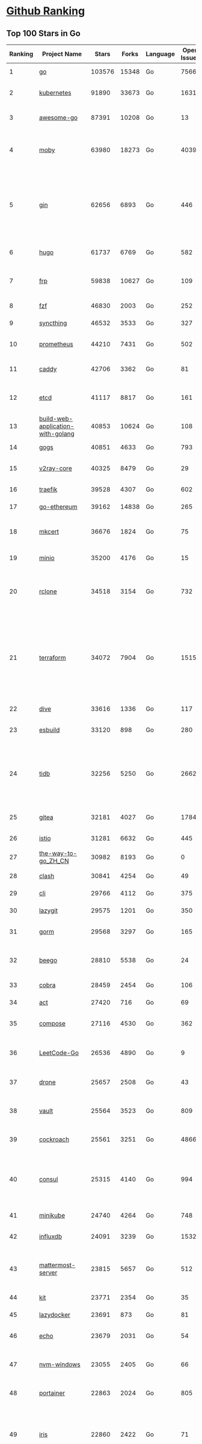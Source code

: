 [Github Ranking](../README.md)
==========

## Top 100 Stars in Go

| Ranking | Project Name | Stars | Forks | Language | Open Issues | Description | Last Commit |
| ------- | ------------ | ----- | ----- | -------- | ----------- | ----------- | ----------- |
| 1 | [go](https://github.com/golang/go) | 103576 | 15348 | Go | 7566 | The Go programming language | 2022-09-09T11:53:18Z |
| 2 | [kubernetes](https://github.com/kubernetes/kubernetes) | 91890 | 33673 | Go | 1631 | Production-Grade Container Scheduling and Management | 2022-09-09T11:56:49Z |
| 3 | [awesome-go](https://github.com/avelino/awesome-go) | 87391 | 10208 | Go | 13 | A curated list of awesome Go frameworks, libraries and software | 2022-09-08T17:29:42Z |
| 4 | [moby](https://github.com/moby/moby) | 63980 | 18273 | Go | 4039 | Moby Project - a collaborative project for the container ecosystem to assemble container-based systems | 2022-09-09T11:37:31Z |
| 5 | [gin](https://github.com/gin-gonic/gin) | 62656 | 6893 | Go | 446 | Gin is a HTTP web framework written in Go (Golang). It features a Martini-like API with much better performance -- up to 40 times faster. If you need smashing performance, get yourself some Gin. | 2022-09-06T12:01:33Z |
| 6 | [hugo](https://github.com/gohugoio/hugo) | 61737 | 6769 | Go | 582 | The world’s fastest framework for building websites. | 2022-09-09T08:03:34Z |
| 7 | [frp](https://github.com/fatedier/frp) | 59838 | 10627 | Go | 109 | A fast reverse proxy to help you expose a local server behind a NAT or firewall to the internet. | 2022-09-08T09:16:45Z |
| 8 | [fzf](https://github.com/junegunn/fzf) | 46830 | 2003 | Go | 252 | :cherry_blossom: A command-line fuzzy finder | 2022-09-05T16:14:16Z |
| 9 | [syncthing](https://github.com/syncthing/syncthing) | 46532 | 3533 | Go | 327 | Open Source Continuous File Synchronization | 2022-09-09T11:18:45Z |
| 10 | [prometheus](https://github.com/prometheus/prometheus) | 44210 | 7431 | Go | 502 | The Prometheus monitoring system and time series database. | 2022-09-09T11:34:49Z |
| 11 | [caddy](https://github.com/caddyserver/caddy) | 42706 | 3362 | Go | 81 | Fast and extensible multi-platform web server with automatic HTTPS | 2022-09-09T00:48:42Z |
| 12 | [etcd](https://github.com/etcd-io/etcd) | 41117 | 8817 | Go | 161 | Distributed reliable key-value store for the most critical data of a distributed system | 2022-09-09T11:40:14Z |
| 13 | [build-web-application-with-golang](https://github.com/astaxie/build-web-application-with-golang) | 40853 | 10624 | Go | 108 | A golang ebook intro how to build a web with golang | 2022-08-17T11:35:58Z |
| 14 | [gogs](https://github.com/gogs/gogs) | 40851 | 4633 | Go | 793 | Gogs is a painless self-hosted Git service | 2022-09-05T17:56:48Z |
| 15 | [v2ray-core](https://github.com/v2ray/v2ray-core) | 40325 | 8479 | Go | 29 | A platform for building proxies to bypass network restrictions. | 2022-09-09T03:02:53Z |
| 16 | [traefik](https://github.com/traefik/traefik) | 39528 | 4307 | Go | 602 | The Cloud Native Application Proxy | 2022-09-09T10:46:09Z |
| 17 | [go-ethereum](https://github.com/ethereum/go-ethereum) | 39162 | 14838 | Go | 265 | Official Go implementation of the Ethereum protocol | 2022-09-09T11:36:44Z |
| 18 | [mkcert](https://github.com/FiloSottile/mkcert) | 36676 | 1824 | Go | 75 | A simple zero-config tool to make locally trusted development certificates with any names you'd like. | 2022-09-01T12:21:51Z |
| 19 | [minio](https://github.com/minio/minio) | 35200 | 4176 | Go | 15 | Multi-Cloud :cloud: Object Storage  | 2022-09-09T11:26:53Z |
| 20 | [rclone](https://github.com/rclone/rclone) | 34518 | 3154 | Go | 732 | "rsync for cloud storage" - Google Drive, S3, Dropbox, Backblaze B2, One Drive, Swift, Hubic, Wasabi, Google Cloud Storage, Yandex Files | 2022-09-09T10:00:47Z |
| 21 | [terraform](https://github.com/hashicorp/terraform) | 34072 | 7904 | Go | 1515 | Terraform enables you to safely and predictably create, change, and improve infrastructure. It is an open source tool that codifies APIs into declarative configuration files that can be shared amongst team members, treated as code, edited, reviewed, and versioned. | 2022-09-09T09:35:48Z |
| 22 | [dive](https://github.com/wagoodman/dive) | 33616 | 1336 | Go | 117 | A tool for exploring each layer in a docker image | 2022-09-06T18:05:19Z |
| 23 | [esbuild](https://github.com/evanw/esbuild) | 33120 | 898 | Go | 280 | An extremely fast JavaScript and CSS bundler and minifier | 2022-09-09T11:57:15Z |
| 24 | [tidb](https://github.com/pingcap/tidb) | 32256 | 5250 | Go | 2662 | TiDB is an open-source, cloud-native, distributed, MySQL-Compatible database for elastic scale and real-time analytics. Try free: https://tidbcloud.com/free-trial | 2022-09-09T12:00:34Z |
| 25 | [gitea](https://github.com/go-gitea/gitea) | 32181 | 4027 | Go | 1784 | Git with a cup of tea, painless self-hosted git service | 2022-09-09T10:35:14Z |
| 26 | [istio](https://github.com/istio/istio) | 31281 | 6632 | Go | 445 | Connect, secure, control, and observe services. | 2022-09-09T11:08:00Z |
| 27 | [the-way-to-go_ZH_CN](https://github.com/unknwon/the-way-to-go_ZH_CN) | 30982 | 8193 | Go | 0 | 《The Way to Go》中文译本，中文正式名《Go 入门指南》 | 2022-08-06T12:54:01Z |
| 28 | [clash](https://github.com/Dreamacro/clash) | 30841 | 4254 | Go | 49 | A rule-based tunnel in Go. | 2022-09-02T08:59:00Z |
| 29 | [cli](https://github.com/cli/cli) | 29766 | 4112 | Go | 375 | GitHub’s official command line tool | 2022-09-09T06:39:45Z |
| 30 | [lazygit](https://github.com/jesseduffield/lazygit) | 29575 | 1201 | Go | 350 | simple terminal UI for git commands | 2022-09-08T23:29:28Z |
| 31 | [gorm](https://github.com/go-gorm/gorm) | 29568 | 3297 | Go | 165 | The fantastic ORM library for Golang, aims to be developer friendly | 2022-09-09T03:16:41Z |
| 32 | [beego](https://github.com/beego/beego) | 28810 | 5538 | Go | 24 | beego is an open-source, high-performance web framework for the Go programming language. | 2022-09-07T13:14:38Z |
| 33 | [cobra](https://github.com/spf13/cobra) | 28459 | 2454 | Go | 106 | A Commander for modern Go CLI interactions | 2022-09-08T15:40:20Z |
| 34 | [act](https://github.com/nektos/act) | 27420 | 716 | Go | 69 | Run your GitHub Actions locally 🚀 | 2022-09-08T23:06:44Z |
| 35 | [compose](https://github.com/docker/compose) | 27116 | 4530 | Go | 362 | Define and run multi-container applications with Docker | 2022-09-08T21:16:46Z |
| 36 | [LeetCode-Go](https://github.com/halfrost/LeetCode-Go) | 26536 | 4890 | Go | 9 | ✅ Solutions to LeetCode by Go, 100% test coverage, runtime beats 100% / LeetCode 题解 | 2022-09-08T21:55:41Z |
| 37 | [drone](https://github.com/harness/drone) | 25657 | 2508 | Go | 43 | Drone is a Container-Native, Continuous Delivery Platform | 2022-09-08T10:33:38Z |
| 38 | [vault](https://github.com/hashicorp/vault) | 25564 | 3523 | Go | 809 | A tool for secrets management, encryption as a service, and privileged access management | 2022-09-09T01:24:10Z |
| 39 | [cockroach](https://github.com/cockroachdb/cockroach) | 25561 | 3251 | Go | 4866 | CockroachDB - the open source, cloud-native distributed SQL database. | 2022-09-09T12:00:45Z |
| 40 | [consul](https://github.com/hashicorp/consul) | 25315 | 4140 | Go | 994 | Consul is a distributed, highly available, and data center aware solution to connect and configure applications across dynamic, distributed infrastructure. | 2022-09-09T08:11:12Z |
| 41 | [minikube](https://github.com/kubernetes/minikube) | 24740 | 4264 | Go | 748 | Run Kubernetes locally | 2022-09-08T23:59:40Z |
| 42 | [influxdb](https://github.com/influxdata/influxdb) | 24091 | 3239 | Go | 1532 | Scalable datastore for metrics, events, and real-time analytics | 2022-09-09T01:44:16Z |
| 43 | [mattermost-server](https://github.com/mattermost/mattermost-server) | 23815 | 5657 | Go | 512 | Mattermost is an open source platform for secure collaboration across the entire software development lifecycle. | 2022-09-09T11:51:17Z |
| 44 | [kit](https://github.com/go-kit/kit) | 23771 | 2354 | Go | 35 | A standard library for microservices. | 2022-08-26T00:50:32Z |
| 45 | [lazydocker](https://github.com/jesseduffield/lazydocker) | 23691 | 873 | Go | 81 | The lazier way to manage everything docker | 2022-09-06T05:47:43Z |
| 46 | [echo](https://github.com/labstack/echo) | 23679 | 2031 | Go | 54 | High performance, minimalist Go web framework | 2022-09-04T20:06:41Z |
| 47 | [nvm-windows](https://github.com/coreybutler/nvm-windows) | 23055 | 2405 | Go | 66 | A node.js version management utility for Windows. Ironically written in Go. | 2022-08-03T13:08:16Z |
| 48 | [portainer](https://github.com/portainer/portainer) | 22863 | 2024 | Go | 805 | Making Docker and Kubernetes management easy. | 2022-09-09T04:38:51Z |
| 49 | [iris](https://github.com/kataras/iris) | 22860 | 2422 | Go | 71 | The fastest HTTP/2 Go Web Framework. Easy to learn. Fast development with Code you control. Unbeatable cost-performance ratio :leaves: :rocket: \| 谢谢 \| | 2022-09-09T08:03:00Z |
| 50 | [nps](https://github.com/ehang-io/nps) | 22782 | 4186 | Go | 348 | 一款轻量级、高性能、功能强大的内网穿透代理服务器。支持tcp、udp、socks5、http等几乎所有流量转发，可用来访问内网网站、本地支付接口调试、ssh访问、远程桌面，内网dns解析、内网socks5代理等等……，并带有功能强大的web管理端。a lightweight, high-performance, powerful intranet penetration proxy server, with a powerful web management terminal. | 2022-08-06T06:31:51Z |
| 51 | [nsq](https://github.com/nsqio/nsq) | 22716 | 2796 | Go | 51 | A realtime distributed messaging platform | 2022-09-01T05:39:16Z |
| 52 | [helm](https://github.com/helm/helm) | 22563 | 6356 | Go | 294 | The Kubernetes Package Manager | 2022-09-09T11:50:37Z |
| 53 | [photoprism](https://github.com/photoprism/photoprism) | 22281 | 1243 | Go | 309 | AI-Powered Photos App for the Decentralized Web 🌈💎✨ | 2022-09-08T09:53:56Z |
| 54 | [fiber](https://github.com/gofiber/fiber) | 22262 | 1127 | Go | 23 | ⚡️ Express inspired web framework written in Go | 2022-09-08T12:58:05Z |
| 55 | [ngrok](https://github.com/inconshreveable/ngrok) | 22080 | 4084 | Go | 259 | Introspected tunnels to localhost | 2022-08-23T07:11:57Z |
| 56 | [faas](https://github.com/openfaas/faas) | 22079 | 1792 | Go | 23 | OpenFaaS - Serverless Functions Made Simple | 2022-09-08T10:21:52Z |
| 57 | [hub](https://github.com/github/hub) | 22018 | 2339 | Go | 236 | A command-line tool that makes git easier to use with GitHub. | 2022-08-25T15:28:57Z |
| 58 | [logrus](https://github.com/sirupsen/logrus) | 21257 | 2174 | Go | 4 | Structured, pluggable logging for Go. | 2022-08-20T06:28:21Z |
| 59 | [docker_practice](https://github.com/yeasy/docker_practice) | 21080 | 5372 | Go | 4 | Learn and understand Docker&Container technologies, with real DevOps practice! | 2022-07-20T08:56:45Z |
| 60 | [k3s](https://github.com/k3s-io/k3s) | 20924 | 1842 | Go | 342 | Lightweight Kubernetes | 2022-09-09T10:04:08Z |
| 61 | [croc](https://github.com/schollz/croc) | 20673 | 897 | Go | 84 | Easily and securely send things from one computer to another :crocodile: :package: | 2022-08-21T11:52:40Z |
| 62 | [viper](https://github.com/spf13/viper) | 20497 | 1740 | Go | 346 | Go configuration with fangs | 2022-09-06T17:26:43Z |
| 63 | [go-zero](https://github.com/zeromicro/go-zero) | 20400 | 2948 | Go | 83 | A cloud-native Go microservices framework with cli tool for productivity. | 2022-09-08T19:51:15Z |
| 64 | [micro](https://github.com/zyedidia/micro) | 20204 | 1041 | Go | 624 | A modern and intuitive terminal-based text editor | 2022-08-29T10:28:36Z |
| 65 | [vegeta](https://github.com/tsenart/vegeta) | 20117 | 1245 | Go | 83 | HTTP load testing tool and library. It's over 9000! | 2022-07-19T06:53:45Z |
| 66 | [go-patterns](https://github.com/tmrts/go-patterns) | 19985 | 1864 | Go | 13 | Curated list of Go design patterns, recipes and idioms | 2022-08-07T21:44:59Z |
| 67 | [rancher](https://github.com/rancher/rancher) | 19807 | 2645 | Go | 2078 | Complete container management platform | 2022-09-09T08:47:19Z |
| 68 | [dapr](https://github.com/dapr/dapr) | 19188 | 1508 | Go | 312 | Dapr is a portable, event-driven, runtime for building distributed applications across cloud and edge. | 2022-09-09T11:02:26Z |
| 69 | [delve](https://github.com/go-delve/delve) | 19160 | 1951 | Go | 103 | Delve is a debugger for the Go programming language. | 2022-09-08T10:44:16Z |
| 70 | [go-micro](https://github.com/asim/go-micro) | 18994 | 2147 | Go | 84 | A Go microservices framework | 2022-09-07T13:39:07Z |
| 71 | [lux](https://github.com/iawia002/lux) | 18975 | 2293 | Go | 383 | 👾 Fast and simple video download library and CLI tool written in Go | 2022-08-09T01:42:10Z |
| 72 | [cli](https://github.com/urfave/cli) | 18959 | 1614 | Go | 126 | A simple, fast, and fun package for building command line apps in Go | 2022-09-09T09:04:44Z |
| 73 | [kratos](https://github.com/go-kratos/kratos) | 18812 | 3612 | Go | 76 | Your ultimate Go microservices framework for the cloud-native era. | 2022-09-09T11:09:44Z |
| 74 | [dgraph](https://github.com/dgraph-io/dgraph) | 18415 | 1405 | Go | 77 | Native GraphQL Database with graph backend | 2022-09-09T08:42:26Z |
| 75 | [learn-go-with-tests](https://github.com/quii/learn-go-with-tests) | 18358 | 2408 | Go | 27 | Learn Go with test-driven development | 2022-09-05T13:10:11Z |
| 76 | [fasthttp](https://github.com/valyala/fasthttp) | 18353 | 1532 | Go | 40 | Fast HTTP package for Go. Tuned for high performance. Zero memory allocations in hot paths. Up to 10x faster than net/http | 2022-09-06T05:59:35Z |
| 77 | [harbor](https://github.com/goharbor/harbor) | 18259 | 4160 | Go | 560 | An open source trusted cloud native registry project that stores, signs, and scans content. | 2022-09-09T04:20:35Z |
| 78 | [fyne](https://github.com/fyne-io/fyne) | 18165 | 992 | Go | 427 | Cross platform GUI in Go inspired by Material Design | 2022-09-09T11:00:27Z |
| 79 | [websocket](https://github.com/gorilla/websocket) | 17964 | 2980 | Go | 32 | A fast, well-tested and widely used WebSocket implementation for Go. | 2022-08-24T00:12:07Z |
| 80 | [restic](https://github.com/restic/restic) | 17942 | 1192 | Go | 365 | Fast, secure, efficient backup program | 2022-09-09T10:51:41Z |
| 81 | [v2ray-core](https://github.com/v2fly/v2ray-core) | 17939 | 3024 | Go | 49 | A platform for building proxies to bypass network restrictions. | 2022-09-09T08:27:59Z |
| 82 | [k9s](https://github.com/derailed/k9s) | 17820 | 1129 | Go | 304 | 🐶 Kubernetes CLI To Manage Your Clusters In Style! | 2022-09-06T15:52:47Z |
| 83 | [k6](https://github.com/grafana/k6) | 17740 | 924 | Go | 337 | A modern load testing tool, using Go and JavaScript - https://k6.io | 2022-09-09T10:51:34Z |
| 84 | [colly](https://github.com/gocolly/colly) | 17590 | 1468 | Go | 126 | Elegant Scraper and Crawler Framework for Golang | 2022-09-01T15:23:02Z |
| 85 | [testify](https://github.com/stretchr/testify) | 17562 | 1305 | Go | 244 | A toolkit with common assertions and mocks that plays nicely with the standard library | 2022-08-26T17:05:24Z |
| 86 | [mux](https://github.com/gorilla/mux) | 17294 | 1565 | Go | 9 | A powerful HTTP router and URL matcher for building Go web servers with 🦍 | 2022-08-17T20:49:02Z |
| 87 | [gotty](https://github.com/yudai/gotty) | 17133 | 1313 | Go | 100 | Share your terminal as a web application | 2022-07-23T08:55:01Z |
| 88 | [filebrowser](https://github.com/filebrowser/filebrowser) | 16949 | 2132 | Go | 178 | 📂 Web File Browser | 2022-09-08T02:40:51Z |
| 89 | [loki](https://github.com/grafana/loki) | 16945 | 2144 | Go | 452 | Like Prometheus, but for logs. | 2022-09-09T11:25:08Z |
| 90 | [zap](https://github.com/uber-go/zap) | 16873 | 1209 | Go | 84 | Blazing fast, structured, leveled logging in Go. | 2022-09-09T03:45:21Z |
| 91 | [grpc-go](https://github.com/grpc/grpc-go) | 16732 | 3732 | Go | 123 | The Go language implementation of gRPC. HTTP/2 based RPC | 2022-09-09T04:44:51Z |
| 92 | [jaeger](https://github.com/jaegertracing/jaeger) | 16366 | 1966 | Go | 312 | CNCF Jaeger, a Distributed Tracing Platform | 2022-09-05T22:24:07Z |
| 93 | [websocketd](https://github.com/joewalnes/websocketd) | 16349 | 978 | Go | 36 | Turn any program that uses STDIN/STDOUT into a WebSocket server. Like inetd, but for WebSockets.  | 2022-02-16T15:00:22Z |
| 94 | [xbar](https://github.com/matryer/xbar) | 16299 | 638 | Go | 118 | Put the output from any script or program into your macOS Menu Bar (the BitBar reboot) | 2022-06-13T10:23:41Z |
| 95 | [goreplay](https://github.com/buger/goreplay) | 16024 | 1636 | Go | 245 | GoReplay is an open-source tool for capturing and replaying live HTTP traffic into a test environment in order to continuously test your system with real data. It can be used to increase confidence in code deployments, configuration changes and infrastructure changes. | 2022-08-23T01:39:49Z |
| 96 | [Cloudreve](https://github.com/cloudreve/Cloudreve) | 15731 | 2746 | Go | 244 | 🌩支持多家云存储的云盘系统 (Self-hosted file management and sharing system, supports multiple storage providers) | 2022-08-29T13:56:46Z |
| 97 | [charts](https://github.com/helm/charts) | 15455 | 17229 | Go | 0 | ⚠️(OBSOLETE) Curated applications for Kubernetes | 2022-02-20T14:09:39Z |
| 98 | [redis](https://github.com/go-redis/redis) | 15342 | 1868 | Go | 145 | Type-safe Redis client for Golang | 2022-09-05T12:36:33Z |
| 99 | [seaweedfs](https://github.com/seaweedfs/seaweedfs) | 15253 | 1845 | Go | 95 | SeaweedFS is a fast distributed storage system for blobs, objects, files, and data lake, for billions of files! Blob store has O(1) disk seek, cloud tiering. Filer supports Cloud Drive, cross-DC active-active replication, Kubernetes, POSIX FUSE mount, S3 API, S3 Gateway, Hadoop, WebDAV, encryption, Erasure Coding. | 2022-09-09T09:45:42Z |
| 100 | [fx](https://github.com/antonmedv/fx) | 15206 | 428 | Go | 13 | Terminal JSON viewer | 2022-08-29T23:58:16Z |

